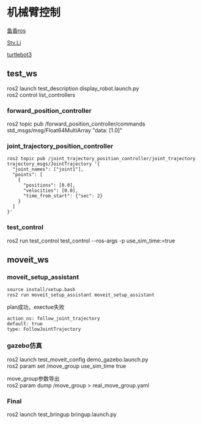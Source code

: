 # 机械臂控制
[鱼香ros](https://zhuanlan.zhihu.com/p/567246503)

[Stv.Li](https://zhuanlan.zhihu.com/p/616711291)

[turtlebot3](https://github.com/ROBOTIS-GIT/turtlebot3_manipulation)
## test_ws
ros2 launch test_description display_robot.launch.py  
ros2 control list_controllers
### forward_position_controller
ros2 topic pub /forward_position_controller/commands std_msgs/msg/Float64MultiArray "data: [1.0]"
### joint_trajectory_position_controller
```
ros2 topic pub /joint_trajectory_position_controller/joint_trajectory trajectory_msgs/JointTrajectory '{
  "joint_names": ["joint1"],
  "points": [
    {
      "positions": [0.0],
      "velocities": [0.0],
      "time_from_start": {"sec": 2}
    }
  ]
}'
```
### test_control
ros2 run test_control test_control --ros-args -p use_sim_time:=true

## moveit_ws
### moveit_setup_assistant
```
source install/setup.bash
ros2 run moveit_setup_assistant moveit_setup_assistant
```
plan成功，exectue失败
```
action_ns: follow_joint_trajectory
default: true
type: FollowJointTrajectory
```
### gazebo仿真
ros2 launch test_moveit_config demo_gazebo.launch.py  
ros2 param set /move_group use_sim_time true

move_group参数导出  
ros2 param dump /move_group > real_move_group.yaml
### Final
ros2 launch test_bringup bringup.launch.py  
